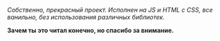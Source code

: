 *Собственно, прекрасный проект.
Исполнен на JS и HTML с CSS, все ванильно, без использования различных библиотек.*

**Зачем ты это читал конечно, но спасибо за внимание.**
